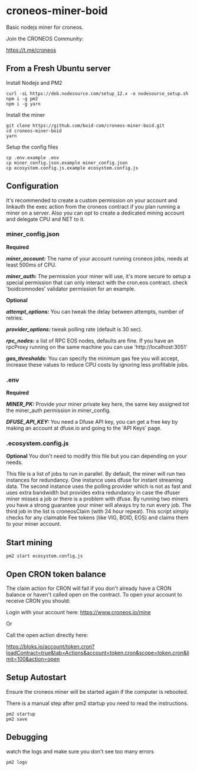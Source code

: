 # croneos-miner-boid
Basic nodejs miner for croneos. 

Join the CRONEOS Community: 

https://t.me/croneos

## From a Fresh Ubuntu server
Install Nodejs and PM2 
```
curl -sL https://deb.nodesource.com/setup_12.x -o nodesource_setup.sh
npm i -g pm2
npm i -g yarn
```

Install the miner
```
git clone https://github.com/boid-com/croneos-miner-boid.git
cd croneos-miner-boid
yarn
```

Setup the config files
```
cp .env.example .env
cp miner_config.json.example miner_config.json
cp ecosystem.config.js.example ecosystem.config.js
```

## Configuration

It's recommended to create a custom permission on your account and linkauth the exec action from the croneos contract if you plan running a miner on a server. Also you can opt to create a dedicated mining account and delegate CPU and NET to it.

### miner_config.json

**Required**

***miner_account:*** The name of your account running croneos jobs, needs at least 500ms of CPU.

***miner_auth:*** The permission your miner will use, it's more secure to setup a special permission that can only interact with the cron.eos contract. check 'boidcomnodes' validator permission for an example.

**Optional**

***attempt_options:*** You can tweak the delay between attempts, number of retries.

***provider_options:*** tweak polling rate (default is 30 sec).

***rpc_nodes:*** a list of RPC EOS nodes, defaults are fine. If you have an rpcProxy running on the same machine you can use 'http://localhost:3051'

***gas_thresholds:*** You can specify the minimum gas fee you will accept, increase these values to reduce CPU costs by ignoring less profitable jobs.

### .env
**Required**

***MINER_PK:*** Provide your miner private key here, the same key assigned tot the miner_auth permission in miner_config.

***DFUSE_API_KEY:*** You need a Dfuse API key, you can get a free key by making an account at dfuse.io and going to the 'API Keys' page.

### .ecosystem.config.js
**Optional**
You don't need to modify this file but you can depending on your needs.

This file is a list of jobs to run in parallel. By default, the miner will run two instances for redundancy. One instance uses dfuse for instant streaming data. The second instance uses the polling provider which is not as fast and uses extra bandwidth but provides extra redundancy in case the dfuser miner misses a job or there is a problem with dfuse. By running two miners you have a strong guarantee your miner will always try to run every job. The third job in the list is croneosClaim (with 24 hour repeat). This script simply checks for any claimable Fee tokens (like VIG, BOID, EOS) and claims them to your miner account.

## Start mining
```
pm2 start ecosystem.config.js
```
## Open CRON token balance
The claim action for CRON will fail if you don't already have a CRON balance or haven't called open on the contract. To open your account to receive CRON you should:

Login with your account here:
https://www.croneos.io/mine

Or

Call the open action directly here:

https://bloks.io/account/token.cron?loadContract=true&tab=Actions&account=token.cron&scope=token.cron&limit=100&action=open


## Setup Autostart
Ensure the croneos miner will be started again if the computer is rebooted. 

There is a manual step after pm2 startup you need to read the instructions.
```
pm2 startup
pm2 save
```
## Debugging
watch the logs and make sure you don't see too many errors
```
pm2 logs
```
